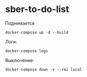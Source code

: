 # sber-to-do-list
Поднимается
```
docker-compose up -d --build
```

Логи:
```
docker-compose logs
```

Выключение:
```
docker-compose down -v --rmi local
```
